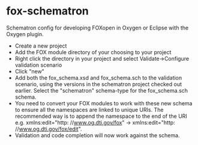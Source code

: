 fox-schematron
==============

Schematron config for developing FOXopen in Oxygen or Eclipse with the Oxygen plugin.

* Create a new project
* Add the FOX module directory of your choosing to your project
* Right click the directory in your project and select Validate->Configure validation scenario 
* Click "new"
* Add both the fox_schema.xsd and fox_schema.sch to the validation scenario, using the versions in the schematron project checked out earlier. Select the "schematron" schema-type for the fox_schema.sch schema.
* You need to convert your FOX modules to work with these new schema to ensure all the namespaces are linked to unique URIs. The recommended way is to append the namespace to the end of the URI e.g. xmlns:edit="http: //www.og.dti.gov/fox" -> xmlns:edit="http: //www.og.dti.gov/fox/edit".
* Validation and code completion will now work against the schema.
